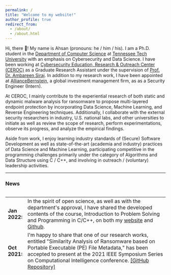 ```yaml
---
permalink: /
title: "Welcome to my website!"
author_profile: true
redirect_from: 
  - /about/
  - /about.html
---
```


Hi, there 👋! My name is Ahsan (pronouns: he / him / his). I am a Ph.D. student in the [Department of Computer Science](https://www.tntech.edu/engineering/programs/csc/index.php) at [Tennessee Tech University](https://www.tntech.edu/) with an emphasis on Cybersecurity and Data Science. I have been working at [Cybersecurity Education, Research & Outreach Center (CEROC)](https://www.tntech.edu/ceroc/) as a Graduate Research Assistant under the supervision of [Prof. Dr. Ambareen Siraj](https://www.linkedin.com/in/ambareensiraj/). In addition to my research work, I have been appointed at [AllianceBernstein](https://www.alliancebernstein.com), a global investment management firm, as as a Security Engineer (Intern).

At CEROC, I mainly contribute to the experiential research of both static and dynamic malware analysis for ransomware to propose multi-layered
endpoint protection by incorporating Data Science, Machine Learning, and Reverse Engineering techniques. Additionally, I collaborate with the external security researchers in industry, U.S. national labs, and other universities to initiate as well as review the scope of research, perform experimentations, observe its progress, and analyze the empirical findings.

Aside from work, I enjoy learning industry standards of (Secure) Software Development as well as state-of-the-art (academia and industry) practices of Data Science and Machine Learning, participating competitive in the programming challenges primarily under the category of Algorithms and Data Structure using C / C++, and involving in outreach / (voluntary) leadership activities.


---

### **News**

<style>
table, tr, td {
    border: none;
}
</style>
<div style="height:250px;overflow:auto;border:0px;border-collapse: collapse;" >
	<table  border="none" style="border:0px;border-collapse: collapse;" rules="none" >
	<colgroup>
       <col span="1" style="width: 12%;">
       <col span="1" style="width: 88%;">
	</colgroup>

<tr><td> <b> Jan 2022: </b> </td> <td> In the spirit of open science, as well as with the department's approval, I have shared the developed contents of the course, Introduction to Problem Solving and Programming in C/C++, on both my <a href="https://ahsanayub.github.io/teaching/">website</a> and <a href="https://github.com/AhsanAyub/tntech_csc_1300_fall_2021">Github</a>.</td></tr>
<tr><td> <b> Oct 2021: </b> </td> <td> I'm happy to share that one of our research works, entitled "Similarity Analysis of Ransomware based on Portable Executable (PE) File Metadata," has been accepted to present at the 2021 IEEE Symposium Series on Computational Intelligence conference. <a href="https://github.com/AhsanAyub/static_ransomware_analysis">[GitHub Repository]</a></td></tr>
<tr><td> <b> Aug 2021: </b> </td> <td> I have been selected to teach the "Introduction to Problem Solving and Programming in C++" course (a class of 75+ Computer Science Undergraduate Students) this Fall as a Graduate Teaching Associate for the Department of Computer Science, Tennessee Tech University. <a href="https://www.linkedin.com/posts/mdahsanayub_computerscience-teaching-problemsolving-activity-6837125276728741888-4B38/">[LinkedIn Post]</a></td></tr>
<tr><td> <b> July 2021: </b> </td> <td> I had been a part of the NSF AFJROTC Summer Cyber Academy during the months of June and July (6 weeks) as one of the instructors. We virtually hosted 16 cadets across the nation to teach them the Cybersecurity Essentials at Tennessee Technological University. <a href="https://www.linkedin.com/posts/mdahsanayub_im-happy-to-share-that-i-had-been-a-part-activity-6824483338808647680-XFhF/">[LinkedIn Post]</a></td></tr>
<tr><td> <b> June 2021:</b> </td> <td> Our paper, “Domain Generating Algorithm based Malicious Domains Detection,” has been accepted at the 8th IEEE International Conference on Cyber Security and Cloud Computing (<a href="http://www.cloud-conf.net/cscloud/2021/cscloud/index.html">IEEE CSCloud 2021</a>).</td></tr>
<tr><td> <b> Apr 2021: </b> </td> <td> One of our research work has been awarded for the best poster in the 2021 Student Research and Creative Inquiry Day (CS Graduate Track) at Tennessee Tech University. <a href="https://www.linkedin.com/posts/mdahsanayub_research-datascience-cybersecurity-activity-6791168550791974912-tsMk/">[LinkedIn Post]</a></td></tr>	
<tr><td> <b> Dec 2020:</b> </td> <td> During Summer 2020, I mentored six Computer Science undergraduate students (grouped into three teams) to introduce them to Machine Learning and Cybersecurity. The teams submitted their work at the 2020 IEEE ICCIT (International Conference on Computer and Information Technology) and got accepted. <a href="https://www.linkedin.com/posts/mdahsanayub_parameter-optimization-of-classification-activity-6786001818603417600-U6ys">[LinkedIn Post]</a></td></tr>	
<tr><td> <b> Oct 2020:</b> </td> <td> I have been selected to represent the Computer Science (CS) Graduate Students (50+) of Tennessee Tech University in the CS Strategic Planning Core Group during Spring 2021 semester.</td></tr>
<tr><td> <b> Aug 2020:</b> </td> <td> Our paper, “An I/O Request Packet (IRP) Driven Effective Ransomware Detection Scheme using Artificial Neural Network,” has been accepted at the IEEE 21st International Conference on Information Reuse and Integration for Data Science <a href="https://homepages.uc.edu/~niunn/IRI20/">(IEEE IRI 2020)</a>.</td></tr>
<tr><td> <b> Apr 2020:</b> </td> <td> I have successfully completed my Ph.D. pre-proposal research presentation, where I discussed some of the prospective research avenues with my advisory committee members -- <a href="https://www.linkedin.com/in/ambareensiraj/">Dr. Ambareen Siraj</a>, <a href="https://sites.tntech.edu/mrogers/">Dr. Michael Rogers</a>, <a href="https://sites.google.com/view/maanakgupta/home">Dr. Maanak Gupta</a>, <a href="http://sites.tntech.edu/dulybyshev/">Dr. Denis Ulybyshev</a>, and <a href="https://www.cae.tntech.edu/~mmahmoud/">Dr. Mohamed Mahmoud</a>, in fulfillment of my dissertation.</td></tr>
<tr><td><b> Feb 2019:</b> </td> <td> I have completed an online certification course on Neural Networks and Deep Learning, offered by <a href="https://www.deeplearning.ai/">deeplearning.ai</a>. <a href="https://www.coursera.org/account/accomplishments/certificate/MX3FZHRR4QNK">[Certification]</a>. </td></tr> 
<tr><td><b> Dec 2019:</b> </td> <td> I have been selected to give a technical talk on "CyberAWARE Software Engineering" at <a href="https://www.bracu.ac.bd">BRAC University</a> on Mon, Dec. 9 and <a href="https://www.aiub.edu/">American International University-Bangladesh (AIUB)</a> on Wed, Dec. 11.</td></tr>
<tr><td><b> Sep 2019:</b> </td> <td> I have been selected to present a talk on "Encryption and Ciphers Introduction" to mainly Computer Science students at Tennessee Tech University on November 21, 2019. </td></tr>
<tr><td><b> June 2019:</b> </td> <td> I have volunteered at the GenCyber Program at Tennessee Tech University, a week long summer cybersecurity camp for students which has been jointly funded by the National Security Agency (NSA) and the National Science Foundation (NSF). <a href="https://www.linkedin.com/posts/mdahsanayub_cybersecurity-cybersecuritytraining-workforceofthefuture-activity-6550530573415305216-l0bO">[LinkedIn Post]</a> </td></tr>
<tr><td><b> June 2019:</b> </td> <td> I have completed an online certification course on Machine Learning using Python and R, offered by <a href="https://www.udemy.com/">Udemy</a>. <a href="https://www.udemy.com/certificate/UC-XUH6XNNI/">[Certification]</a></td></tr>
</table>
